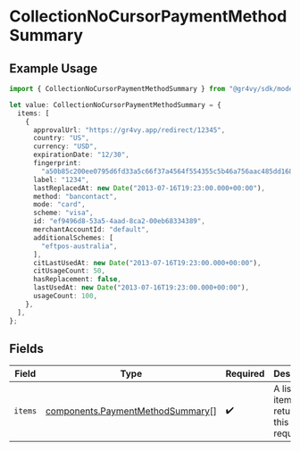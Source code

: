 # CollectionNoCursorPaymentMethodSummary

## Example Usage

```typescript
import { CollectionNoCursorPaymentMethodSummary } from "@gr4vy/sdk/models/components";

let value: CollectionNoCursorPaymentMethodSummary = {
  items: [
    {
      approvalUrl: "https://gr4vy.app/redirect/12345",
      country: "US",
      currency: "USD",
      expirationDate: "12/30",
      fingerprint:
        "a50b85c200ee0795d6fd33a5c66f37a4564f554355c5b46a756aac485dd168a4",
      label: "1234",
      lastReplacedAt: new Date("2013-07-16T19:23:00.000+00:00"),
      method: "bancontact",
      mode: "card",
      scheme: "visa",
      id: "ef9496d8-53a5-4aad-8ca2-00eb68334389",
      merchantAccountId: "default",
      additionalSchemes: [
        "eftpos-australia",
      ],
      citLastUsedAt: new Date("2013-07-16T19:23:00.000+00:00"),
      citUsageCount: 50,
      hasReplacement: false,
      lastUsedAt: new Date("2013-07-16T19:23:00.000+00:00"),
      usageCount: 100,
    },
  ],
};
```

## Fields

| Field                                                                                | Type                                                                                 | Required                                                                             | Description                                                                          |
| ------------------------------------------------------------------------------------ | ------------------------------------------------------------------------------------ | ------------------------------------------------------------------------------------ | ------------------------------------------------------------------------------------ |
| `items`                                                                              | [components.PaymentMethodSummary](../../models/components/paymentmethodsummary.md)[] | :heavy_check_mark:                                                                   | A list of items returned for this request.                                           |